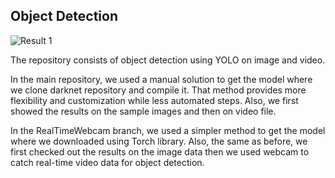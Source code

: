 ## Object Detection

![Result 1](./readme_source/result.gif)

The repository consists of object detection using YOLO on image and video.

In the main repository, we used a manual solution to get the model where we clone darknet repository and compile it. That method provides more flexibility and customization while less automated steps. Also, we first showed the results on the sample images and then on video file.

In the RealTimeWebcam branch, we used a simpler method to get the model where we downloaded using Torch library. Also, the same as before, we first checked out the results on the image data then we used webcam to catch real-time video data for object detection.
